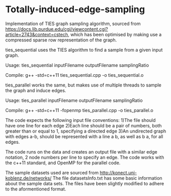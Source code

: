 # Totally-induced-edge-sampling
Implementation of TIES graph sampling algorithm, sourced from https://docs.lib.purdue.edu/cgi/viewcontent.cgi?article=2743&context=cstech, which has been optimised by making use a compressed sparse row representation of the graph.

ties_sequential uses the TIES algorithm to find a sample from a given input graph.

Usage: ties_sequential inputFilename outputFilename samplingRatio

Compile: g++ -std=c++11 ties_sequential.cpp -o ties_sequential.o

ties_parallel works the same, but makes use of multiple threads to sample the graph and induce edges.

Usage: ties_parallel inputFilename outputFilename samplingRatio

Compile: g++ -std=c++11 -fopenmp ties_parallel.cpp -o ties_parallel.o

The code expects the following input file conventions:
1)The file should have one line for each edge
2)Each line should be a pair of numbers, both greater than or equal to 1, specifying a directed edge
3)An undirected graph with edges a-b, should be represented with a line a b, as well as b a, for all edges.

The code runs on the data and creates an output file with a similar edge notation, 2 node numbers per line to specify an edge.
The code works with the c++11 standard, and OpenMP for the parallel code.

The sample datasets used are sourced from http://konect.uni-koblenz.de/networks/
The file datasetsInfo.txt has some basic information about the sample data sets. The files have been slightly modified to adhere to the aformentioned format.
